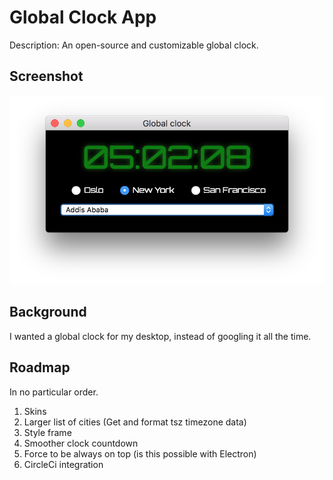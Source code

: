 # Global Clock App

Description: An open-source and customizable global clock.

## Screenshot

![Kiku](assets/screenshot.png)

## Background

I wanted a global clock for my desktop, instead of googling it all the time.

## Roadmap

In no particular order.

1. Skins
2. Larger list of cities (Get and format tsz timezone data)
3. Style frame
4. Smoother clock countdown
5. Force to be always on top (is this possible with Electron)
6. CircleCi integration